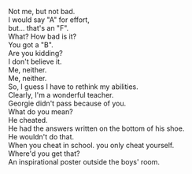 
Not me, but not bad.    
I would say "A" for effort,    
but... that's an "F".    
What? How bad is it?    
You got a "B".    
Are you kidding?    
I don't believe it.    
Me, neither.        
Me, neither.    
So, I guess I have to rethink my abilities.    
Clearly, I'm a wonderful teacher.    
Georgie didn't pass because of you.    
What do you mean?    
He cheated.    
He had the answers written on the bottom of his shoe.    
He wouldn't do that.    
When you cheat in school. you only cheat yourself.    
Where'd you get that?    
An inspirational poster outside the boys' room.    



